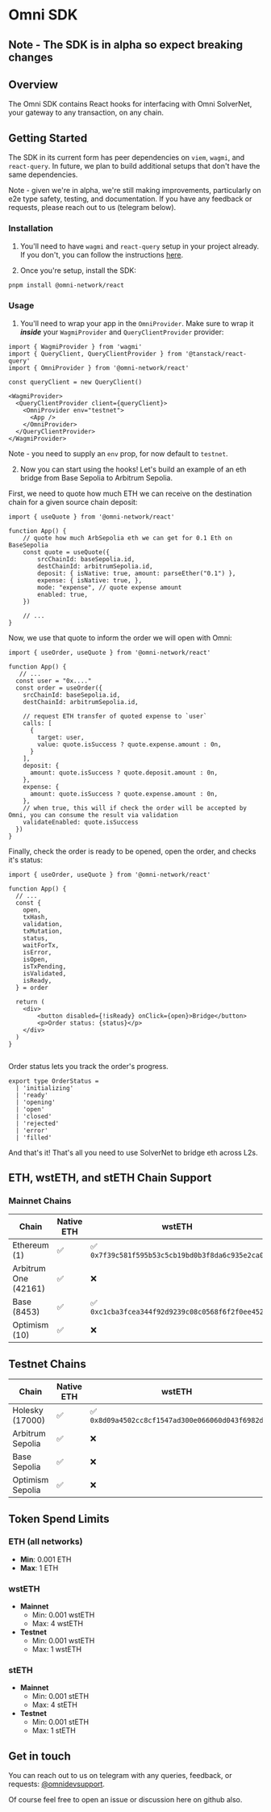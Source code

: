 # Omni SDK

## Note - The SDK is in alpha so expect breaking changes

## Overview

The Omni SDK contains React hooks for interfacing with Omni SolverNet, your gateway to any transaction, on any chain.

## Getting Started

The SDK in its current form has peer dependencies on `viem`, `wagmi`, and `react-query`. In future, we plan to build additional setups that don't have the same dependencies.

Note - given we're in alpha, we're still making improvements, particularly on e2e type safety, testing, and documentation. If you have any feedback or requests, please reach out to us (telegram below).

### Installation

1. You'll need to have `wagmi` and `react-query` setup in your project already. If you don't, you can follow the instructions [here](https://wagmi.sh/react/getting-started).

2. Once you're setup, install the SDK:
```bash
pnpm install @omni-network/react
```

### Usage

1. You'll need to wrap your app in the `OmniProvider`. Make sure to wrap it **_inside_** your `WagmiProvider` and `QueryClientProvider` provider:

```tsx
import { WagmiProvider } from 'wagmi'
import { QueryClient, QueryClientProvider } from '@tanstack/react-query'
import { OmniProvider } from '@omni-network/react'

const queryClient = new QueryClient()

<WagmiProvider>
  <QueryClientProvider client={queryClient}>
    <OmniProvider env="testnet">
      <App />
    </OmniProvider>
  </QueryClientProvider>
</WagmiProvider>
```

Note - you need to supply an `env` prop, for now default to `testnet`.

2. Now you can start using the hooks! Let's build an example of an eth bridge from Base Sepolia to Arbitrum Sepolia.

First, we need to quote how much ETH we can receive on the destination chain for a given source chain deposit:

```tsx
import { useQuote } from '@omni-network/react'

function App() {
    // quote how much ArbSepolia eth we can get for 0.1 Eth on BaseSepolia
    const quote = useQuote({
        srcChainId: baseSepolia.id,
        destChainId: arbitrumSepolia.id,
        deposit: { isNative: true, amount: parseEther("0.1") },
        expense: { isNative: true, },
        mode: "expense", // quote expense amount
        enabled: true,
    })

    // ...
}
```

Now, we use that quote to inform the order we will open with Omni:

```tsx
import { useOrder, useQuote } from '@omni-network/react'

function App() {
   // ...
  const user = "0x...."
  const order = useOrder({
    srcChainId: baseSepolia.id,
    destChainId: arbitrumSepolia.id,

    // request ETH transfer of quoted expense to `user`
    calls: [
      {
        target: user,
        value: quote.isSuccess ? quote.expense.amount : 0n,
      }
    ],
    deposit: {
      amount: quote.isSuccess ? quote.deposit.amount : 0n,
    },
    expense: {
      amount: quote.isSuccess ? quote.expense.amount : 0n,
    },
    // when true, this will if check the order will be accepted by Omni, you can consume the result via validation
    validateEnabled: quote.isSuccess
  })
}

```

Finally, check the order is ready to be opened, open the order, and checks it's status:

```tsx
import { useOrder, useQuote } from '@omni-network/react'

function App() {
  // ...
  const {
    open,
    txHash,
    validation,
    txMutation,
    status,
    waitForTx,
    isError,
    isOpen,
    isTxPending,
    isValidated,
    isReady,
  } = order

  return (
    <div>
        <button disabled={!isReady} onClick={open}>Bridge</button>
        <p>Order status: {status}</p>
    </div>
  )
}


```

Order status lets you track the order's progress.

```tsx
export type OrderStatus =
  | 'initializing'
  | 'ready'
  | 'opening'
  | 'open'
  | 'closed'
  | 'rejected'
  | 'error'
  | 'filled'
```

And that's it! That's all you need to use SolverNet to bridge eth across L2s.

## ETH, wstETH, and stETH Chain Support

### Mainnet Chains

| Chain | Native ETH | wstETH | stETH |
|-------|------------|--------|-------|
| Ethereum (1) | ✅ | ✅ `0x7f39c581f595b53c5cb19bd0b3f8da6c935e2ca0` | ❌ |
| Arbitrum One (42161) | ✅ | ❌ | ❌ |
| Base (8453) | ✅ | ✅ `0xc1cba3fcea344f92d9239c08c0568f6f2f0ee452` | ❌ |
| Optimism (10) | ✅ | ❌ | ❌ |

## Testnet Chains

| Chain | Native ETH | wstETH | stETH |
|-------|------------|--------|-------|
| Holesky (17000) | ✅ | ✅ `0x8d09a4502cc8cf1547ad300e066060d043f6982d` | ✅ `0x3f1c547b21f65e10480de3ad8e19faac46c95034` |
| Arbitrum Sepolia | ✅ | ❌ | ❌ |
| Base Sepolia | ✅ | ❌ | ❌ |
| Optimism Sepolia | ✅ | ❌ | ❌ |

## Token Spend Limits

### ETH (all networks)
- **Min**: 0.001 ETH
- **Max**: 1 ETH

### wstETH
- **Mainnet**
  - Min: 0.001 wstETH
  - Max: 4 wstETH
- **Testnet**
  - Min: 0.001 wstETH
  - Max: 1 wstETH

### stETH
- **Mainnet**
  - Min: 0.001 stETH
  - Max: 4 stETH
- **Testnet**
  - Min: 0.001 stETH
  - Max: 1 stETH

## Get in touch

You can reach out to us on telegram with any queries, feedback, or requests: [@omnidevsupport](https://t.me/omnidevsupport).

Of course feel free to open an issue or discussion here on github also.
